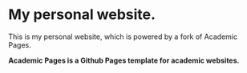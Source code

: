 # My personal website.

This is my personal website, which is powered by a fork of Academic Pages. 

**Academic Pages is a Github Pages template for academic websites.**
